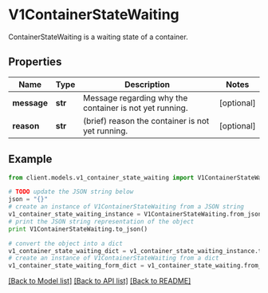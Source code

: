 # V1ContainerStateWaiting

ContainerStateWaiting is a waiting state of a container.

## Properties
Name | Type | Description | Notes
------------ | ------------- | ------------- | -------------
**message** | **str** | Message regarding why the container is not yet running. | [optional] 
**reason** | **str** | (brief) reason the container is not yet running. | [optional] 

## Example

```python
from client.models.v1_container_state_waiting import V1ContainerStateWaiting

# TODO update the JSON string below
json = "{}"
# create an instance of V1ContainerStateWaiting from a JSON string
v1_container_state_waiting_instance = V1ContainerStateWaiting.from_json(json)
# print the JSON string representation of the object
print V1ContainerStateWaiting.to_json()

# convert the object into a dict
v1_container_state_waiting_dict = v1_container_state_waiting_instance.to_dict()
# create an instance of V1ContainerStateWaiting from a dict
v1_container_state_waiting_form_dict = v1_container_state_waiting.from_dict(v1_container_state_waiting_dict)
```
[[Back to Model list]](../README.md#documentation-for-models) [[Back to API list]](../README.md#documentation-for-api-endpoints) [[Back to README]](../README.md)



